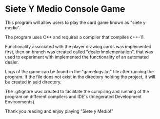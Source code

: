 # Siete Y Medio Console Game
This program will allow users to play the card game known as "siete y medio". 

The program uses C++ and requires a compiler that compiles c++-11. 
 
Functionality associated with the player drawing cards was implemented first, then an branch was created called "dealerImplementation", that was used to experiment with implemented the functionality of an automated dealer. 

Logs of the game can be found in the "gamelogs.txt" file after running the program. If the file does not exist in the directory holding the project, it will be created in said directory. 

The .gitignore was created to facilitate the compiling and running of the program on different compilers and IDE's (Integerated Development Environments). 

Thank you reading and enjoy playing "Siete y Medio!"
